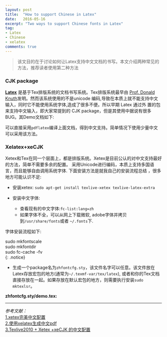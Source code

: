 ```yaml
---
layout: post
title:  "How to support Chinese in Latex"
date:   2016-05-16
excerpt: "Two ways to support Chinese fonts in Latex"
tag:
- Latex 
- Chinese 
- xelatex 
comments: true
---
```


> 该文目的在于讨论如何让Latex支持中文文档的书写。本文介绍两种常见的方法，推荐读者使用第二种方法


### CJK package

[**Latex**](https://www.latex-project.org/) 是基于Tex排版系统的文档书写系统。Tex排版系统最早由
[Prof. Donald Knuth](http://www-cs-faculty.stanford.edu/~knuth/)发明。然而该系统使用的不是unicode
编码,导致在本质上就不能支持中文输入，同时它不能使用系统字体,造成了很多不便。所以早期 Latex 通过外
置的包来支持中文输入，即大家常提到的 CJK package，但是其使用中据说有很多BUG。其Demo文档如下:

<script src="https://gist.github.com/Chenlonw/b0bb9c8e55a3c5392f1b27f37aaab949.js"></script>

可以直接采用`pdflatex`编译上面文档，得到中文支持。简单情况下使用少量中文可以采用该方法。

### Xelatex+xeCJK

Xetex和Tex在同一个层面上，都是排版系统。Xetex是目前公认的对中文支持最好的方法，简单不需要多余的配置。
采用Unicode进行编码，本质上支持多国语言，而且能够自由调用系统字体. 下面安装方法是就我自己的安装流程总结
，很多地方可能认识不足:

- 安装xetex: `sudo apt-get install texlive-xetex texlive-latex-extra`

- 安装中文字体:  
  + 查看现有的中文字体:`fc-list:lang=zh`  
  + 如果字体不全，可以从网上下载微软, adobe字体并拷贝到`/usr/share/fonts`或者 `~/.fonts`下.

字体安装流程如下:

sudo mkfontscale   
sudo mkfontdir   
sudo fc-cache -fv  
{: .notice}

-  生成一个package名为`zhfontcfg.sty`，该文件名字可以任意。该文件放在Latex存放宏包的地方(通常为`~/.texmf-var/tex/latex`),
 或者和你的Tex文档直接存放在一起。如果存放在默认宏包的地方，则需要执行安装`sudo mktexlsr`。

**zhfontcfg.sty/demo.tex:**
<script src="https://gist.github.com/Chenlonw/6c4332730d986e479a447d5b10992d2b.js"></script>

---

*参考文献：*   
[1.xetex完美中文配置](http://www.linuxdiyf.com/viewarticle.php?id=108646)   
[2.使用xelatex生成中文pdf](http://blog.jqian.net/post/xelatex.html)   
[3.Texlive2010 + Xetex +xeCJK 的中文配置](http://blog.sina.com.cn/s/blog_77f5a65c0101betb.html)  

